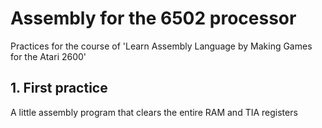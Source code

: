 # Assembly for the 6502 processor

Practices for the course of 'Learn Assembly Language by Making Games for the Atari 2600'

## 1. First practice
A little assembly program that clears the entire RAM and TIA registers
